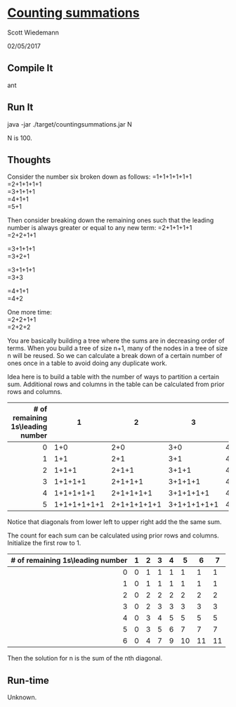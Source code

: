 # [Counting summations](http://projecteuler.net/problem=76)
Scott Wiedemann

02/05/2017

## Compile It
ant


## Run It
java -jar ./target/countingsummations.jar N

N is 100.

## Thoughts
Consider the number six broken down as follows:
=1+1+1+1+1+1  
=2+1+1+1+1  
=3+1+1+1  
=4+1+1  
=5+1  

Then consider breaking down the remaining ones such that the leading number is always greater or equal to any new term:
=2+1+1+1+1  
=2+2+1+1  

=3+1+1+1  
=3+2+1  

=3+1+1+1  
=3+3  

=4+1+1  
=4+2  

One more time:  
=2+2+1+1  
=2+2+2  

You are basically building a tree where the sums are in decreasing order of terms.  When you build a tree of size n+1, many of the nodes in a tree of size n will be reused.  So we can calculate a break down of a certain number of ones once in a table to avoid doing any duplicate work.

Idea here is to build a table with the number of ways to partition a certain sum.  Additional rows and columns in the table can be calculated from prior rows and columns.

| # of remaining 1s\leading number | 1           | 2           | 3           | 4           | 5           | 6           |
| -------------------------------: | ----------- | ----------- | ----------- | ----------- | ----------- | ----------- |
|                                0 | 1+0         | 2+0         | 3+0         | 4+0         | 5+0         | 6+0         |
|                                1 | 1+1         | 2+1         | 3+1         | 4+1         | 5+1         | 6+1         |
|                                2 | 1+1+1       | 2+1+1       | 3+1+1       | 4+1+1       | 5+1+1       | 6+1+1       |
|                                3 | 1+1+1+1     | 2+1+1+1     | 3+1+1+1     | 4+1+1+1     | 5+1+1+1     | 6+1+1+1     |
|                                4 | 1+1+1+1+1   | 2+1+1+1+1   | 3+1+1+1+1   | 4+1+1+1+1   | 5+1+1+1+1   | 6+1+1+1+1   |
|                                5 | 1+1+1+1+1+1 | 2+1+1+1+1+1 | 3+1+1+1+1+1 | 4+1+1+1+1+1 | 5+1+1+1+1+1 | 6+1+1+1+1+1 |

Notice that diagonals from lower left to upper right add the the same sum.

The count for each sum can be calculated using prior rows and columns.  Initialize the first row to 1.

| # of remaining 1s\leading number | 1 | 2 | 3 | 4 | 5  | 6  | 7  |
| -------------------------------: | - | - | - | - | -- | -- | -- |
|                                0 | 0 | 1 | 1 | 1 | 1  | 1  | 1  |
|                                1 | 0 | 1 | 1 | 1 | 1  | 1  | 1  |
|                                2 | 0 | 2 | 2 | 2 | 2  | 2  | 2  |
|                                3 | 0 | 2 | 3 | 3 | 3  | 3  | 3  |
|                                4 | 0 | 3 | 4 | 5 | 5  | 5  | 5  |
|                                5 | 0 | 3 | 5 | 6 | 7  | 7  | 7  |
|                                6 | 0 | 4 | 7 | 9 | 10 | 11 | 11 |

Then the solution for n is the sum of the nth diagonal.

## Run-time
Unknown.
